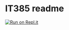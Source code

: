 # IT385 readme
[![Run on Repl.it](https://repl.it/badge/github/dawk42/it385)](https://repl.it/github/dawk42/it385)